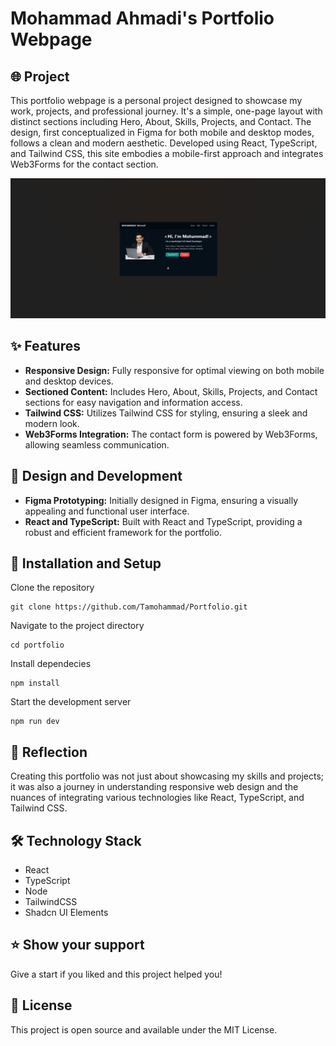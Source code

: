 # Mohammad Ahmadi's Portfolio Webpage

## 🌐 Project

This portfolio webpage is a personal project designed to showcase my work, projects, and professional journey. It's a simple, one-page layout with distinct sections including Hero, About, Skills, Projects, and Contact. The design, first conceptualized in Figma for both mobile and desktop modes, follows a clean and modern aesthetic. Developed using React, TypeScript, and Tailwind CSS, this site embodies a mobile-first approach and integrates Web3Forms for the contact section.

![alt text](src/assets/projects/portfolio/MAfoli.png)

## ✨ Features

- **Responsive Design:** Fully responsive for optimal viewing on both mobile and desktop devices.
- **Sectioned Content:** Includes Hero, About, Skills, Projects, and Contact sections for easy navigation and information access.
- **Tailwind CSS:** Utilizes Tailwind CSS for styling, ensuring a sleek and modern look.
- **Web3Forms Integration:** The contact form is powered by Web3Forms, allowing seamless communication.

## 🚀 Design and Development

- **Figma Prototyping:** Initially designed in Figma, ensuring a visually appealing and functional user interface.
- **React and TypeScript:** Built with React and TypeScript, providing a robust and efficient framework for the portfolio.

## 🔧 Installation and Setup

Clone the repository

```
git clone https://github.com/Tamohammad/Portfolio.git
```

Navigate to the project directory

```
cd portfolio
```

Install dependecies

```
npm install
```

Start the development server

```
npm run dev
```

## 🧠 Reflection

Creating this portfolio was not just about showcasing my skills and projects; it was also a journey in understanding responsive web design and the nuances of integrating various technologies like React, TypeScript, and Tailwind CSS.

## 🛠️ Technology Stack

- React
- TypeScript
- Node
- TailwindCSS
- Shadcn UI Elements

## ⭐️ Show your support

Give a start if you liked and this project helped you!

## 📝 License

This project is open source and available under the MIT License.
